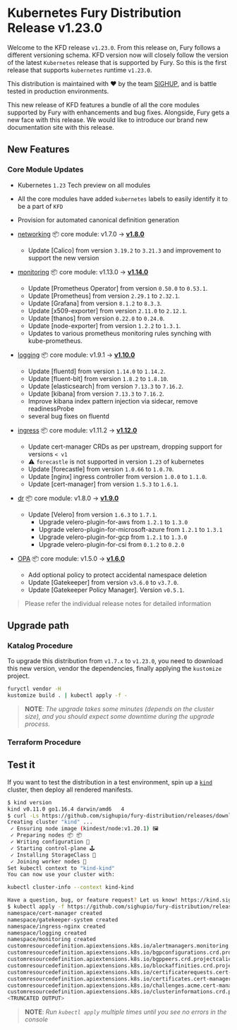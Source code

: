 # Kubernetes Fury Distribution Release v1.23.0

Welcome to the KFD release `v1.23.0`. From this release on, Fury follows a
different versioning schema. KFD version now will closely follow the version of
the latest `Kubernetes` release that is supported by Fury. So this is the first
release that supports `kubernetes` runtime `v1.23.0`.

This distribution is maintained with ❤️ by the team [SIGHUP](https://sighup.io/),
and is battle tested in production environments.

This new release of KFD features a bundle of all the core modules supported by
Fury with enhancements and bug fixes. Alongside, Fury gets a new face with this
release. We would like to introduce our brand new documentation site with this release.

## New Features

### Core Module Updates

- Kubernetes `1.23` Tech preview on all modules
- All the core modules have added `kubernetes` labels to easily identify it to
  be a part of `KFD`
- Provision for automated canonical definition generation

- [networking](https://github.com/sighupio/fury-kubernetes-networking) 📦 core module: v1.7.0 -> [**v1.8.0**](https://github.com/sighupio/fury-kubernetes-networking/releases/tag/v1.8.0)
  - Update [Calico] from version `3.19.2` to `3.21.3` and improvement to support
    the new version
- [monitoring](https://github.com/sighupio/fury-kubernetes-monitoring) 📦 core module: v1.13.0 -> [**v1.14.0**](https://github.com/sighupio/fury-kubernetes-monitoring/releases/tag/v1.14.0)
  - Update [Prometheus Operator] from version `0.50.0` to `0.53.1`.
  - Update [Prometheus] from version `2.29.1` to `2.32.1`.
  - Update [Grafana] from version `8.1.2` to `8.3.3`.
  - Update [x509-exporter] from version `2.11.0` to `2.12.1`.
  - Update [thanos] from version `0.22.0` to `0.24.0`.
  - Update [node-exporter] from version `1.2.2` to `1.3.1`.
  - Updates to various prometheus monitoring rules synching with kube-prometheus.
- [logging](https://github.com/sighupio/fury-kubernetes-logging) 📦 core module: v1.9.1 -> [**v1.10.0**](https://github.com/sighupio/fury-kubernetes-logging/releases/tag/v1.10.0)
  - Update [fluentd] from version `1.14.0` to `1.14.2`.
  - Update [fluent-bit] from version `1.8.2` to `1.8.10`.
  - Update [elasticsearch] from version `7.13.3` to `7.16.2`.
  - Update [kibana] from version `7.13.3` to `7.16.2`.
  - Improve kibana index pattern injection via sidecar, remove readinessProbe
  - several bug fixes on fluentd
- [ingress](https://github.com/sighupio/fury-kubernetes-ingress) 📦 core module: v1.11.2 -> [**v1.12.0**](https://github.com/sighupio/fury-kubernetes-ingress/releases/tag/v1.12.1)
  - Update cert-manager CRDs as per upstream, dropping support for versions `< v1`
  - ⚠️ `forecastle` is not supported in version `1.23` of kubernetes
  - Update [forecastle] from version `1.0.66` to `1.0.70`.
  - Update [nginx] ingress controller from version `1.0.0` to `1.1.0`.
  - Update [cert-manager] from version `1.5.3` to `1.6.1`.
- [dr](https://github.com/sighupio/fury-kubernetes-dr) 📦 core module: v1.8.0 -> [**v1.9.0**](https://github.com/sighupio/fury-kubernetes-dr/releases/tag/v1.9.0)
  - Update [Velero] from version `1.6.3` to `1.7.1`.
    - Upgrade velero-plugin-for-aws from `1.2.1` to `1.3.0`
    - Upgrade velero-plugin-for-microsoft-azure from `1.2.1` to `1.3.1`
    - Upgrade velero-plugin-for-gcp from `1.2.1` to `1.3.0`
    - Upgrade velero-plugin-for-csi from `0.1.2` to `0.2.0`
- [OPA](https://github.com/sighupio/fury-kubernetes-opa) 📦 core module: v1.5.0 -> [**v1.6.0**](https://github.com/sighupio/fury-kubernetes-opa/releases/tag/v1.6.0)
  - Add optional policy to protect accidental namespace deletion
  - Update [Gatekeeper] from version `v3.6.0` to `v3.7.0`.
  - Update [Gatekeeper Policy Manager]. Version `v0.5.1`.
  
> Please refer the individual release notes for detailed information

## Upgrade path

### Katalog Procedure

To upgrade this distribution from `v1.7.x` to `v1.23.0`, you need to download this new version, vendor the dependencies,
finally applying the `kustomize` project.

```bash
furyctl vendor -H
kustomize build . | kubectl apply -f -
```

> **NOTE**: *The upgrade takes some minutes (depends on the cluster size), and you should expect some downtime during
the upgrade process.*

### Terraform Procedure

## Test it

If you want to test the distribution in a test environment, spin up a
[`kind`](https://github.com/kubernetes-sigs/kind/releases/tag/v0.11.0) cluster, then deploy all rendered manifests.

```bash
$ kind version
kind v0.11.0 go1.16.4 darwin/amd6   4
$ curl -Ls https://github.com/sighupio/fury-distribution/releases/download/v1.23.0/katalog/tests/config/kind-config | kind create cluster --image registry.sighup.io/fury/kindest/node:v1.23.0 --config -
Creating cluster "kind" ...
 ✓ Ensuring node image (kindest/node:v1.20.1) 🖼
 ✓ Preparing nodes 📦 📦
 ✓ Writing configuration 📜
 ✓ Starting control-plane 🕹️
 ✓ Installing StorageClass 💾
 ✓ Joining worker nodes 🚜
Set kubectl context to "kind-kind"
You can now use your cluster with:

kubectl cluster-info --context kind-kind

Have a question, bug, or feature request? Let us know! https://kind.sigs.k8s.io/#community 🙂
$ kubectl apply -f https://github.com/sighupio/fury-distribution/releases/download/v1.23.0/fury-distribution-v1.23.0.yml
namespace/cert-manager created
namespace/gatekeeper-system created
namespace/ingress-nginx created
namespace/logging created
namespace/monitoring created
customresourcedefinition.apiextensions.k8s.io/alertmanagers.monitoring.coreos.com created
customresourcedefinition.apiextensions.k8s.io/bgpconfigurations.crd.projectcalico.org created
customresourcedefinition.apiextensions.k8s.io/bgppeers.crd.projectcalico.org created
customresourcedefinition.apiextensions.k8s.io/blockaffinities.crd.projectcalico.org created
customresourcedefinition.apiextensions.k8s.io/certificaterequests.cert-manager.io created
customresourcedefinition.apiextensions.k8s.io/certificates.cert-manager.io created
customresourcedefinition.apiextensions.k8s.io/challenges.acme.cert-manager.io created
customresourcedefinition.apiextensions.k8s.io/clusterinformations.crd.projectcalico.org created
<TRUNCATED OUTPUT>
```

> **NOTE**: *Run `kubectl apply` multiple times until you see no errors in the console*
